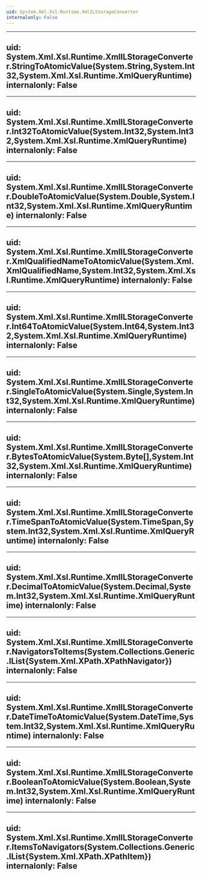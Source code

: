 ```yaml
---
uid: System.Xml.Xsl.Runtime.XmlILStorageConverter
internalonly: False
---
```


---
uid: System.Xml.Xsl.Runtime.XmlILStorageConverter.StringToAtomicValue(System.String,System.Int32,System.Xml.Xsl.Runtime.XmlQueryRuntime)
internalonly: False
---

---
uid: System.Xml.Xsl.Runtime.XmlILStorageConverter.Int32ToAtomicValue(System.Int32,System.Int32,System.Xml.Xsl.Runtime.XmlQueryRuntime)
internalonly: False
---

---
uid: System.Xml.Xsl.Runtime.XmlILStorageConverter.DoubleToAtomicValue(System.Double,System.Int32,System.Xml.Xsl.Runtime.XmlQueryRuntime)
internalonly: False
---

---
uid: System.Xml.Xsl.Runtime.XmlILStorageConverter.XmlQualifiedNameToAtomicValue(System.Xml.XmlQualifiedName,System.Int32,System.Xml.Xsl.Runtime.XmlQueryRuntime)
internalonly: False
---

---
uid: System.Xml.Xsl.Runtime.XmlILStorageConverter.Int64ToAtomicValue(System.Int64,System.Int32,System.Xml.Xsl.Runtime.XmlQueryRuntime)
internalonly: False
---

---
uid: System.Xml.Xsl.Runtime.XmlILStorageConverter.SingleToAtomicValue(System.Single,System.Int32,System.Xml.Xsl.Runtime.XmlQueryRuntime)
internalonly: False
---

---
uid: System.Xml.Xsl.Runtime.XmlILStorageConverter.BytesToAtomicValue(System.Byte[],System.Int32,System.Xml.Xsl.Runtime.XmlQueryRuntime)
internalonly: False
---

---
uid: System.Xml.Xsl.Runtime.XmlILStorageConverter.TimeSpanToAtomicValue(System.TimeSpan,System.Int32,System.Xml.Xsl.Runtime.XmlQueryRuntime)
internalonly: False
---

---
uid: System.Xml.Xsl.Runtime.XmlILStorageConverter.DecimalToAtomicValue(System.Decimal,System.Int32,System.Xml.Xsl.Runtime.XmlQueryRuntime)
internalonly: False
---

---
uid: System.Xml.Xsl.Runtime.XmlILStorageConverter.NavigatorsToItems(System.Collections.Generic.IList{System.Xml.XPath.XPathNavigator})
internalonly: False
---

---
uid: System.Xml.Xsl.Runtime.XmlILStorageConverter.DateTimeToAtomicValue(System.DateTime,System.Int32,System.Xml.Xsl.Runtime.XmlQueryRuntime)
internalonly: False
---

---
uid: System.Xml.Xsl.Runtime.XmlILStorageConverter.BooleanToAtomicValue(System.Boolean,System.Int32,System.Xml.Xsl.Runtime.XmlQueryRuntime)
internalonly: False
---

---
uid: System.Xml.Xsl.Runtime.XmlILStorageConverter.ItemsToNavigators(System.Collections.Generic.IList{System.Xml.XPath.XPathItem})
internalonly: False
---
